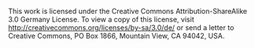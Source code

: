 This work is licensed under the Creative Commons Attribution-ShareAlike 3.0 Germany License.
To view a copy of this license, visit http://creativecommons.org/licenses/by-sa/3.0/de/ or send a letter to 
Creative Commons, PO Box 1866, Mountain View, CA 94042, USA.
